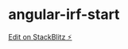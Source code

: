 # angular-irf-start

[Edit on StackBlitz ⚡️](https://stackblitz.com/edit/stackblitz-starters-z627y4)